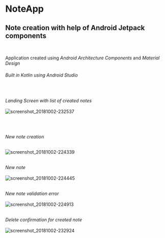 # NoteApp

## Note creation with help of Android Jetpack components </br>
</br>

Application created using *Android Architecture Components* and *Material Design*

###### Built in Kotlin using Android Studio</br>
</br>

*Landing Screen with list of created notes* </br></br>
![screenshot_20181002-232537](https://user-images.githubusercontent.com/39777674/46367332-dc6a0900-c69a-11e8-9e1d-f9d6fd7ea68c.png)

</br></br>

*New note creation*</br></br>

![screenshot_20181002-224339](https://user-images.githubusercontent.com/39777674/46365312-e1788980-c695-11e8-9fcf-e8e253d637ea.png)
</br></br>

*New note*</br></br>
![screenshot_20181002-224445](https://user-images.githubusercontent.com/39777674/46365357-079e2980-c696-11e8-93ef-7838e6a32455.png)
</br></br>

*New note validation error*</br></br>
![screenshot_20181002-224913](https://user-images.githubusercontent.com/39777674/46365415-2d2b3300-c696-11e8-8c84-9b9f2496e9b0.png)
</br></br>

*Delete confirmation for created note*</br></br>
![screenshot_20181002-232924](https://user-images.githubusercontent.com/39777674/46367451-3965bf00-c69b-11e8-9d8a-8fea4dfda6b4.png)



</br></br>
